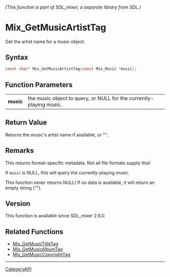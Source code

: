 ###### (This function is part of SDL_mixer, a separate library from SDL.)
# Mix_GetMusicArtistTag

Get the artist name for a music object.

## Syntax

```c
const char* Mix_GetMusicArtistTag(const Mix_Music *music);

```

## Function Parameters

|               |                                                                     |
| ------------- | ------------------------------------------------------------------- |
| **music**     | the music object to query, or NULL for the currently-playing music. |

## Return Value

Returns the music's artist name if available, or "".

## Remarks

This returns format-specific metadata. Not all file formats supply this!

If `music` is NULL, this will query the currently-playing music.

This function never returns NULL! If no data is available, it will return
an empty string ("").

## Version

This function is available since SDL_mixer 2.6.0.

## Related Functions

* [Mix_GetMusicTitleTag](Mix_GetMusicTitleTag.md)
* [Mix_GetMusicAlbumTag](Mix_GetMusicAlbumTag.md)
* [Mix_GetMusicCopyrightTag](Mix_GetMusicCopyrightTag.md)

----
[CategoryAPI](CategoryAPI.md)
